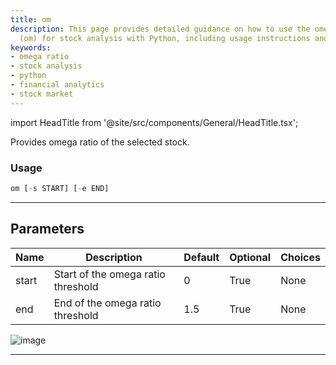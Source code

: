 ```yaml
---
title: om
description: This page provides detailed guidance on how to use the omega ratio function
  (om) for stock analysis with Python, including usage instructions and parameters.
keywords:
- omega ratio
- stock analysis
- python
- financial analytics
- stock market
---
```


import HeadTitle from '@site/src/components/General/HeadTitle.tsx';

<HeadTitle title="stocks/qa/om - Reference | OpenBB Terminal Docs" />

Provides omega ratio of the selected stock.

### Usage

```python
om [-s START] [-e END]
```

---

## Parameters

| Name | Description | Default | Optional | Choices |
| ---- | ----------- | ------- | -------- | ------- |
| start | Start of the omega ratio threshold | 0 | True | None |
| end | End of the omega ratio threshold | 1.5 | True | None |

![image](https://user-images.githubusercontent.com/75195383/163530147-557ad48b-c6ec-43d3-8d33-6ad4f02a6cfb.png)

---
